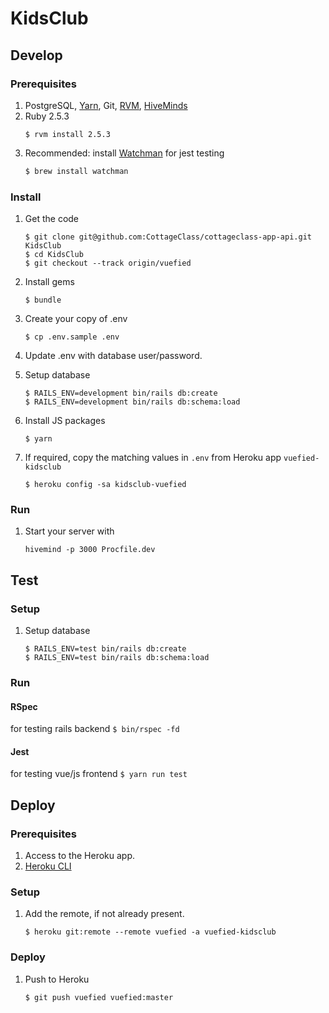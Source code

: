 # KidsClub

## Develop

### Prerequisites

1. PostgreSQL, [Yarn](https://yarnpkg.com/en/), Git, [RVM](https://rvm.io/), [HiveMinds](https://github.com/DarthSim/hivemind)
1. Ruby 2.5.3
    ```
    $ rvm install 2.5.3
    ```
1. Recommended: install [Watchman](https://facebook.github.io/watchman) for jest testing 
    ```bash
    $ brew install watchman
    ```


### Install

1. Get the code
    ```
    $ git clone git@github.com:CottageClass/cottageclass-app-api.git KidsClub
    $ cd KidsClub
    $ git checkout --track origin/vuefied
    ```

1. Install gems
    ```
    $ bundle
    ```

1. Create your copy of .env
    ```
    $ cp .env.sample .env
    ```

1. Update .env with database user/password.
1. Setup database
    ```
    $ RAILS_ENV=development bin/rails db:create
    $ RAILS_ENV=development bin/rails db:schema:load
    ```

1. Install JS packages
    ```
    $ yarn
    ```

1. If required, copy the matching values in `.env` from Heroku app `vuefied-kidsclub`
    ```
    $ heroku config -sa kidsclub-vuefied
    ```

### Run

1. Start your server with
    ```
    hivemind -p 3000 Procfile.dev
    ```

## Test

### Setup

1. Setup database
    ```
    $ RAILS_ENV=test bin/rails db:create
    $ RAILS_ENV=test bin/rails db:schema:load
    ```

### Run

#### RSpec
for testing rails backend
    ```
    $ bin/rspec -fd
    ```

#### Jest
for testing vue/js frontend
    ```
    $ yarn run test
    ```

## Deploy

### Prerequisites

1. Access to the Heroku app.
1. [Heroku CLI](https://devcenter.heroku.com/articles/heroku-cli)

### Setup

1. Add the remote, if not already present.
    ```
    $ heroku git:remote --remote vuefied -a vuefied-kidsclub
    ```

### Deploy

1. Push to Heroku
    ```
    $ git push vuefied vuefied:master
    ```
